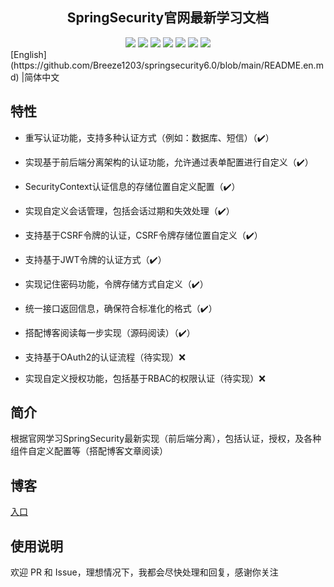 <div align=center>
 <h2>
   SpringSecurity官网最新学习文档
  </h2>
</div>

<div align=center>
<img src="https://img.shields.io/badge/jdk-17-blue"/>
<img src="https://img.shields.io/badge/spring_boot-3.3-lightBlue"/>
<img src="https://img.shields.io/badge/spring_security-6.0-red"/>
<img src="https://img.shields.io/badge/myba tis-3.0.2-purple"/>
<img src="https://img.shields.io/badge/jwt-0.12.3-brightgreen"/>
<img src="https://img.shields.io/badge/mysql-8.0-green"/>
<img src="https://img.shields.io/badge/redis-3.0.3-orange"/>
</div>
[English](https://github.com/Breeze1203/springsecurity6.0/blob/main/README.en.md) |简体中文

## 特性
* 重写认证功能，支持多种认证方式（例如：数据库、短信）（✔️）
* 实现基于前后端分离架构的认证功能，允许通过表单配置进行自定义（✔️）
* SecurityContext认证信息的存储位置自定义配置（✔️）
* 实现自定义会话管理，包括会话过期和失效处理（✔️）
* 支持基于CSRF令牌的认证，CSRF令牌存储位置自定义（✔️）
* 支持基于JWT令牌的认证方式（✔️）
* 实现记住密码功能，令牌存储方式自定义（✔️）
* 统一接口返回信息，确保符合标准化的格式（✔️）
* 搭配博客阅读每一步实现（源码阅读）（✔️）

* 支持基于OAuth2的认证流程（待实现）❌
* 实现自定义授权功能，包括基于RBAC的权限认证（待实现）❌

## 简介

根据官网学习SpringSecurity最新实现（前后端分离），包括认证，授权，及各种组件自定义配置等（搭配博客文章阅读）

## 博客

[入口](http://www.techkid.top/)

## 使用说明

欢迎 PR 和 Issue，理想情况下，我都会尽快处理和回复，感谢你关注

